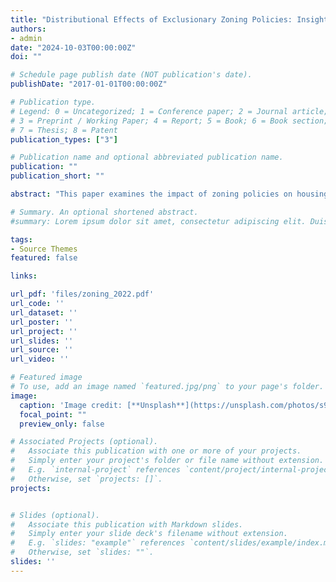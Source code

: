 ```yaml
---
title: "Distributional Effects of Exclusionary Zoning Policies: Insights from the Greater Boston Area (Job Market Paper)"
authors:
- admin
date: "2024-10-03T00:00:00Z"
doi: ""

# Schedule page publish date (NOT publication's date).
publishDate: "2017-01-01T00:00:00Z"

# Publication type.
# Legend: 0 = Uncategorized; 1 = Conference paper; 2 = Journal article;
# 3 = Preprint / Working Paper; 4 = Report; 5 = Book; 6 = Book section;
# 7 = Thesis; 8 = Patent
publication_types: ["3"]

# Publication name and optional abbreviated publication name.
publication: ""
publication_short: ""

abstract: "This paper examines the impact of zoning policies on housing affordability and welfare inequality across income groups in the Greater Boston area. I focus on two specific regulations: Floor Area Ratio (FAR) restrictions and density regulations, both of which limit the supply of smaller, affordable housing units. Using a housing supply model, I show that these policies significantly reduce housing affordability, with the most affordable housing options at the tract level being, on average, five times more expensive under zoning constraints. To evaluate the welfare effects of these policies, I incorporate the housing supply model into a quantitative spatial equilibrium framework that captures both housing demand and supply across census tracts in the city. My results indicate that in the absence of zoning regulations, welfare for the lowest 10% income group could have been 41.6% higher, while welfare for higher-income groups would be mildly lower. Additionally, removing zoning regulations today could still increase welfare for the lowest 10% income renter group by 34.7%, but would negatively affect around 80% of current residents due to neighborhood demographic shifts. Property owners would also face declining property values, with an average decrease of 2.7% and significant variation across tracts. These findings suggest that while radical zoning reforms could enhance welfare for lower-income households and reduce inequality, they would also impose welfare losses on the majority of current residents. This research highlights the critical role of zoning policies in exacerbating housing affordability and the importance of considering distributional effects in zoning policy reforms."

# Summary. An optional shortened abstract.
#summary: Lorem ipsum dolor sit amet, consectetur adipiscing elit. Duis posuere tellus ac convallis placerat. Proin tincidunt magna sed ex sollicitudin condimentum.

tags:
- Source Themes
featured: false

links:

url_pdf: 'files/zoning_2022.pdf'
url_code: ''
url_dataset: ''
url_poster: ''
url_project: ''
url_slides: ''
url_source: ''
url_video: ''

# Featured image
# To use, add an image named `featured.jpg/png` to your page's folder. 
image:
  caption: 'Image credit: [**Unsplash**](https://unsplash.com/photos/s9CC2SKySJM)'
  focal_point: ""
  preview_only: false

# Associated Projects (optional).
#   Associate this publication with one or more of your projects.
#   Simply enter your project's folder or file name without extension.
#   E.g. `internal-project` references `content/project/internal-project/index.md`.
#   Otherwise, set `projects: []`.
projects:


# Slides (optional).
#   Associate this publication with Markdown slides.
#   Simply enter your slide deck's filename without extension.
#   E.g. `slides: "example"` references `content/slides/example/index.md`.
#   Otherwise, set `slides: ""`.
slides: ''
---
```




